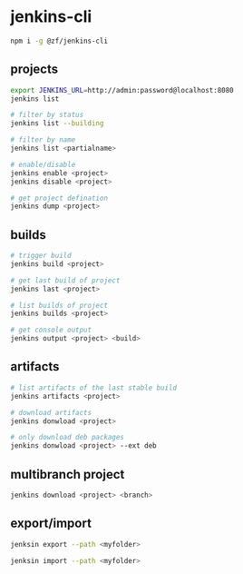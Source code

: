 # jenkins-cli

``` sh
npm i -g @zf/jenkins-cli
```

## projects

```sh
export JENKINS_URL=http://admin:password@localhost:8080
jenkins list

# filter by status
jenkins list --building

# filter by name
jenkins list <partialname>

# enable/disable
jenkins enable <project>
jenkins disable <project>

# get project defination
jenkins dump <project>
```

## builds

``` sh
# trigger build
jenkins build <project>

# get last build of project
jenkins last <project>

# list builds of project
jenkins builds <project>

# get console output
jenkins output <project> <build>
```

## artifacts

```sh
# list artifacts of the last stable build
jenkins artifacts <project>

# download artifacts
jenkins donwload <project>

# only download deb packages
jenkins donwload <project> --ext deb
```

## multibranch project

```sh
jenkins download <project> <branch>
```

## export/import

```sh
jenksin export --path <myfolder>

jenksin import --path <myfolder>
```
